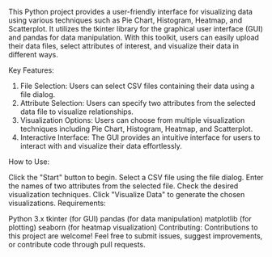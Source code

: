 This Python project provides a user-friendly interface for visualizing data using various techniques such as Pie Chart, Histogram, Heatmap, and Scatterplot. It utilizes the tkinter library for the graphical user interface (GUI) and pandas for data manipulation. With this toolkit, users can easily upload their data files, select attributes of interest, and visualize their data in different ways.

Key Features:

1) File Selection: Users can select CSV files containing their data using a file dialog.
2) Attribute Selection: Users can specify two attributes from the selected data file to visualize relationships.
3) Visualization Options: Users can choose from multiple visualization techniques including Pie Chart, Histogram, Heatmap, and Scatterplot.
4) Interactive Interface: The GUI provides an intuitive interface for users to interact with and visualize their data effortlessly.

How to Use:

Click the "Start" button to begin.
Select a CSV file using the file dialog.
Enter the names of two attributes from the selected file.
Check the desired visualization techniques.
Click "Visualize Data" to generate the chosen visualizations.
Requirements:

Python 3.x
tkinter (for GUI)
pandas (for data manipulation)
matplotlib (for plotting)
seaborn (for heatmap visualization)
Contributing:
Contributions to this project are welcome! Feel free to submit issues, suggest improvements, or contribute code through pull requests.
